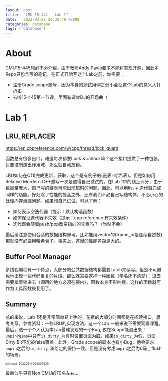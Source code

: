 ```yaml
---
layout: post
title:  "CMU 15-441 - Lab 1"
date:   2022-03-22 20:35:49 +0800
categories: database
tags: ["database"]
---
```


# About

CMU15-445想必不必介绍。由于教师Andy Pavlo要求不能将实现开源，因此本Repo只包含写的笔记。在正式开始写这个Lab之前，你需要：

- 注册Grade scope账号，因为本身的测试用例之弱小会让这个Lab的意义大打折扣
- 去听15-445第一节课，里面有课堂DJ的开场曲（

# Lab 1

## LRU_REPLACER

https://en.cppreference.com/w/cpp/thread/lock_guard

函数总有很多出口，难道每次都要Lock & Unlock嘛？这个接口提供了一种包装，只要控制流出作用域，那么就自动放锁。

LRU如何在O(1)完成更新，获取，这个是有例子的(链表+哈希表)。但是如何用Relative Mordern C++重写一次是值得自己试试的。在Lab 1中的线上评分，由于数据量庞大，自己写的链表可能出现超时的问题。因此，可以用list + 迭代器完成同样的功能。好处除了性能的提高之外，还有我们不必自己写结构体，不必小心的处理内存泄漏问题。如果想自己试试，可以了解：

- 如何表示空迭代器（提示：默认构造函数）
- 如何保证迭代器不失效（提示：cpp reference 有失效条件）
- 迭代器会随着push/pop改变指向的元素吗？（当然不会）

最后请注意使用合适的数据结构即可。比如能用vector的(frame_id是连续自然数)那就没有必要用哈希表了。事实上，这里的性能差距是大的。

## Buffer Pool Manager

多线程编程有一个特点，大部分的公共数据结构都需要Latch来读写。但是不可避免地出现一些代码重复的片段。那么就需要这样一种函数（学名还不清楚）：进去需要拿着锁进去（调用的地方必须在锁内），函数本身不影响锁。这样的函数就可作为工具函数被复用了。

## Summary

总的来说，Lab 1还是非常简单易上手的。花费的大部分时间都是在阅读接口，思考关系。参考资料：一些LRU的实现方法。这一个Lab 一般来说不需要观看课程。最后，贴一个个人认为本Lab最难发现的一个Bug, 仅在Scope能测出来：`UnpinPgImp`中只有`is_dirty_`为真时设置页面为脏，如果`is_dirty_`为假，页面Dirty Bit不能被false覆盖！此外，Grade scope的脚本也有小Bug，他会要求`unpin`之后的`is_dirty_`和给定的保持一致。但是没有考虑`unpin`之后为0马上flush的场景。

<img src="https://s2.loli.net/2022/03/14/mKhLPR7gvAHCEQa.png" alt="image-20220314094007439" style="zoom:67%;" />

最后似乎只有Non CMU的70名左右…
